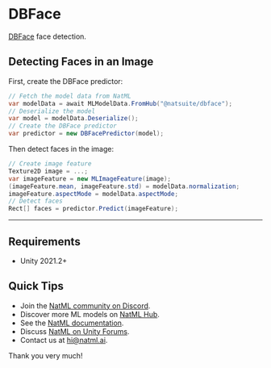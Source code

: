 # DBFace
[DBFace](https://github.com/dlunion/DBFace) face detection.

## Detecting Faces in an Image
First, create the DBFace predictor:
```csharp
// Fetch the model data from NatML
var modelData = await MLModelData.FromHub("@natsuite/dbface");
// Deserialize the model
var model = modelData.Deserialize();
// Create the DBFace predictor
var predictor = new DBFacePredictor(model);
```

Then detect faces in the image:
```csharp
// Create image feature
Texture2D image = ...;
var imageFeature = new MLImageFeature(image);
(imageFeature.mean, imageFeature.std) = modelData.normalization;
imageFeature.aspectMode = modelData.aspectMode;
// Detect faces
Rect[] faces = predictor.Predict(imageFeature);
```

___

## Requirements
- Unity 2021.2+

## Quick Tips
- Join the [NatML community on Discord](https://hub.natml.ai/community).
- Discover more ML models on [NatML Hub](https://hub.natml.ai).
- See the [NatML documentation](https://docs.natml.ai/unity).
- Discuss [NatML on Unity Forums](https://forum.unity.com/threads/open-beta-natml-machine-learning-runtime.1109339/).
- Contact us at [hi@natml.ai](mailto:hi@natml.ai).

Thank you very much!